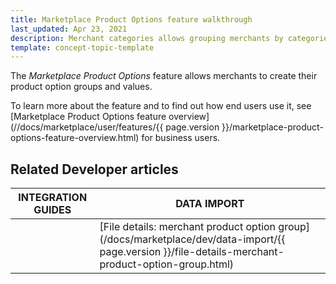 ```yaml
---
title: Marketplace Product Options feature walkthrough
last_updated: Apr 23, 2021
description: Merchant categories allows grouping merchants by categories.
template: concept-topic-template
---
```


The *Marketplace Product Options* feature allows merchants to create their product option groups and values.

To learn more about the feature and to find out how end users use it, see [Marketplace Product Options feature overview](//docs/marketplace/user/features/{{ page.version }}/marketplace-product-options-feature-overview.html) for business users.

## Related Developer articles


|INTEGRATION GUIDES  |DATA IMPORT  |
|---------|---------|
|     |[File details: merchant product option group](/docs/marketplace/dev/data-import/{{ page.version }}/file-details-merchant-product-option-group.html)       |
